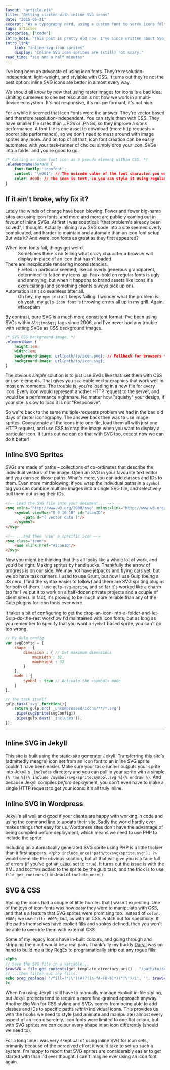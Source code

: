```yaml
---
layout: "article.njk"
title: "Getting started with inline SVG icons"
date: "2015-05-31"
excerpt: "As a typography nerd, using a custom font to serve icons felt really good. However, it turns out inline SVG icons are better in almost every way."
tags: articles
categories: ["code"]
intro_note: "This post is pretty old now. I've since written about SVG icon sprites in more detail here"
intro_link:
    link: "inline-svg-icon-sprites"
    display: "Inline SVG icon sprites are (still) not scary."
read_time: "six and a half minutes"
---
```


I've long been an advocate of using icon fonts. They're resolution-independent, light-weight, and stylable with CSS. It turns out they're not the best option: inline SVG icons are better in almost every way.

We should all know by now that using raster images for icons is a bad idea. Limiting ourselves to one set resolution is not how we work in a multi-device ecosystem. It's not responsive, it's not performant, it's not nice.

For a while it seemed that Icon Fonts were the answer. They're vector based and therefore resolution-independent. You can style them with CSS. They have smaller file sizes than .JPGs or .PNGs, so they improve a site's performance. A font file is one asset to download (more http requests = poorer site performance), so we don't need to mess around with image sprites any more. And on top of all that, icon font creation can be easily automated with your task-runner of choice: simply drop your icon .SVGs into a folder and you're good to go.

```css
/* Calling an icon font icon as a pseudo element within CSS. */
.elementName:before {
    font-family:'iconfont';
    content: "\e001"; // The unicode value of the font character you want.
    color: #000; // The icon is text, so you can style it using regular CSS
}
```

## If it ain't broke, why fix it?

Lately the winds of change have been blowing. Fewer and fewer big-name sites are using icon fonts, and more and more are publicly coming out in favour of inline SVGs. At first I was sceptical: "that problem's already been solved", I thought. Actually inlining raw SVG code into a site seemed overly complicated, and harder to maintain and automate than an icon font setup. But was it? And were icon fonts as great as they first appeared?

<dl>
<dt>When icon fonts fail, things get weird.</dt>
<dd>Sometimes there's no telling what crazy character a browser will display in place of an icon that hasn't loaded.</dd>

<dt>There are inexplicable rendering inconsistencies.</dt>
<dd>Firefox in particular seemed, like an overly generous grandparent, determined to fatten my icons up. Faux-bold on regular fonts is ugly and annoying, but when it happens to brand assets like icons it's excruciating (and something clients <em>always</em> pick up on).</dd>

<dt>Automation isn't so seamless after all.</dt>
<dd>Oh hey, my <code>npm install</code> keeps failing. I wonder what the problem is: oh yeah, my <code>gulp-icon font</code> is throwing errors all up in my grill. Again. &#35;facepalm</dd>
</dl>

By contrast, pure SVG is a much more consistent format. I've been using SVGs within <code>&amp;lt;img&amp;gt;</code> tags since 2006, and I've never had any trouble with setting SVGs as CSS background images.

```css
/* SVG CSS background-image. */
.elementName {
    height:1em;
    width:1em;
    background-image: url(path/to/icon.png); // Fallback for browsers that don't like SVG.
    background-image: url(path/to/icon.svg);
}
```

The obvious *simple* solution is to just use SVGs like that: set them with CSS or use <code><img></code> elements. That gives you scaleable vector graphics that work well in most environments. The trouble is, you're loading in a new file for every icon. Every icon would represent another HTTP request to the server, and would be a performance nightmare. No matter how "squishy" your design, if your site is slow to load it is *not* "Responsive".

So we're back to the same multiple-requests problem we had in the bad old days of raster iconography. The answer back then was to use image sprites. Concatenate all the icons into one file, load them all with just one HTTP request, and use CSS to crop the image when you want to display a particular icon. It turns out we can do that with SVG too, except now we can do it better!

<h2>Inline SVG Sprites</h2>

SVGs are made of paths – collections of co-ordinates that describe the individual vectors of the image. Open an SVG in your favourite text editor and you can see those paths. What's more, you can add classes and IDs to them. Even more mindblowing: if you wrap the individual paths in a <code>symbol</code> tag you can combine multiple images into a single SVG file, and selectively pull them out using their IDs.

```html
<!-- Load the SVG file into your document... -->
<svg xmlns="http://www.w3.org/2000/svg" xmlns:xlink="http://www.w3.org/1999/xlink">
    <symbol viewBox="0 0 10 10" id="iconID">
        <path d="{ vector data }"/>
    </symbol>
</svg>

<!-- ...and then 'use' a specific icon -->
<svg class="icon">
    <use xlink:href="#iconID"/>
</svg>
```

Now you might be thinking that this all looks like a whole lot of work, and you'd be right. Making sprites by hand sucks. Thankfully the arrow of progress is on our side. We may not have jetpacks and flying cars yet, but we *do* have task runners. I used to use Grunt, but now I use Gulp (being a JS nerd, I find the syntax easier to follow) and there are SVG spriting plugins for both of them. I use `gulp-svg-sprite`, and so far it's worked like a charm (so far I've put it to work on a half-dozen private projects and a couple of client sites). In fact, it's proving to be much more reliable than any of the Gulp plugins for icon fonts ever were.

It takes a bit of configuring to get the drop-an-icon-into-a-folder-and-let-Gulp-do-the-rest workflow I'd maintained with icon fonts, but as long as you remember to specify that you want a `symbol` based sprite, you can't go too wrong.

```js
// My Gulp config
var svgConfig = {
    shape : {
        dimension : { // Set maximum dimensions
            maxWidth : 32,
            maxHeight : 32
        }
    },
    mode : {
        symbol : true // Activate the «symbol» mode
    }
};

// The task itself
gulp.task('svg',function(){
    return gulp.src('_uncompressed/icons/**/*.svg')
    .pipe(svgSprite(svgConfig))
    .pipe(gulp.dest('_includes'));
});
```

---

## Inline SVG in Jekyll

This site is built using the static-site generator Jekyll. Transferring this site's (admittedly meagre) icon set from an icon font to an inline SVG sprite couldn't have been easier. Make sure your task-runner outputs your sprite into Jekyll's `_includes` directory and you can pull in your sprite with a simple `{% raw %}{% include /symbol/svg/sprite.symbol.svg %}{% endraw %}`. And because Jekyll compiles *before* deployment, you don't even have to make a single HTTP request to get your icons: it's all truly inline.

## Inline SVG in Wordpress

Jekyll's all well and good if your clients are happy with working in code and using the command line to update their site. Sadly the world hardly ever makes things *that* easy for us. Wordpress sites don't have the advantage of being compiled before deployment, which means we need to use PHP to include the sprite.

Including an automatically generated SVG sprite using PHP is a little trickier than it first appears. `<?php include_once("path/to/svg/sprite.svg"); ?>` would seem like the obvious solution, but all that will give you is a face full of errors (if you've got `WP_DEBUG` set to `true`). It turns out the issue is with the XML and `DOCTYPE` added to the sprite by the gulp task, and the trick is to use `file_get_contents()` instead of `include_once()`.

## SVG & CSS

Styling the icons had a couple of little hurdles that I wasn't expecting. One of the joys of icon fonts was how easy they were to manipulate with CSS, and that's a feature that SVG sprites were promising too. Instead of `color: #000;` we use `fill: #000;` but, as with all CSS, watch out for specificity! If the paths themselves have explicit fills and strokes defined, then you won't be able to override them with external CSS.

Some of my legacy icons have in-built colours, and going through and stripping them out would be a real pain. Thankfully my buddy [Daryll](http://twitter.com/enshrined) was on hand to build me a tidy RegEx to programatically strip out any rogue fills:

```php
<?php
// Save the SVG file in a variable...
$rawSVG = file_get_contents(get_template_directory_uri() . "/path/to/svg/sprite.svg");
// ...then filter out any fills.
echo preg_replace( '/fill=("|\')(#)?([a-fA-F0-9]*)("|\')/i', '', $rawSVG )
?>
```

When I'm using Jekyll I still have to manually manage explicit in-file styling, but Jekyll projects tend to require a more fine-grained approach anyway. Another Big Win for CSS styling and SVGs comes from being able to add classes and IDs to specific paths *within* individual icons. This provides us with the hooks we need to style (and animate and manipulate) almost every aspect of an icon discretely. Icon fonts were limited to one flat colour, but with SVG sprites we can colour every shape in an icon differently (should we need to).

For a long time I was very skeptical of using inline SVG for icon sets, primarily because of the perceived effort it would take to set up such a system. I'm happy to report that SVG sprites are considerably easier to get started with than I'd ever thought. I can't imagine ever using an icon font again.